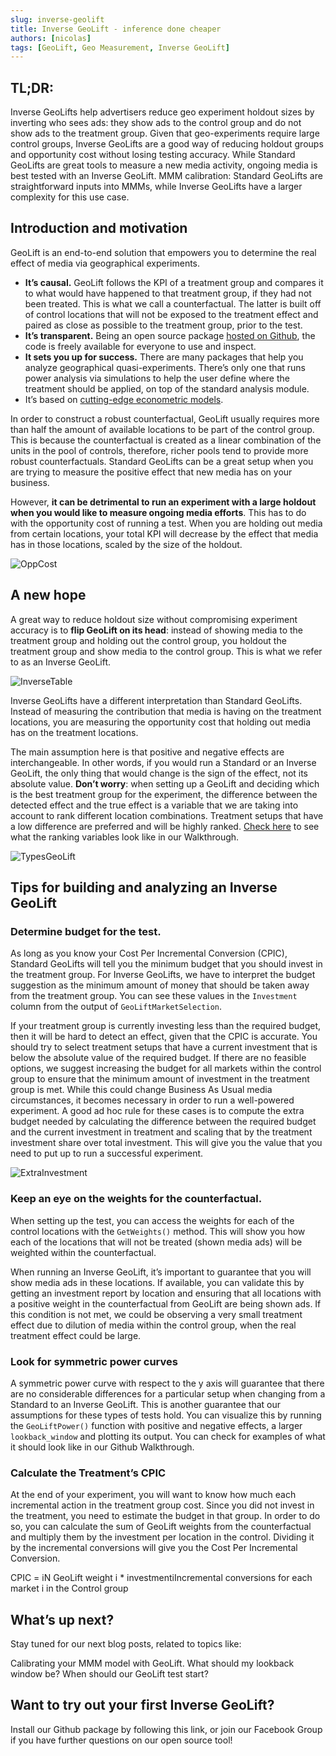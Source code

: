 ```yaml
---
slug: inverse-geolift
title: Inverse GeoLift - inference done cheaper
authors: [nicolas]
tags: [GeoLift, Geo Measurement, Inverse GeoLift]
---
```


## TL;DR:

Inverse GeoLifts help advertisers reduce geo experiment holdout sizes by inverting who sees ads: they show ads to the control group and do not show ads to the treatment group.
Given that geo-experiments require large control groups, Inverse GeoLifts are a good way of reducing holdout groups and opportunity cost without losing testing accuracy.
While Standard GeoLifts are great tools to measure a new media activity, ongoing media is best tested with an Inverse GeoLift.
MMM calibration: Standard GeoLifts are straightforward inputs into MMMs, while Inverse GeoLifts have a larger complexity for this use case.

## Introduction and motivation

GeoLift is an end-to-end solution that empowers you to determine the real effect of media via geographical experiments.

- **It’s causal.**  GeoLift follows the KPI of a treatment group and compares it to what would have happened to that treatment group, if they had not been treated.  This is what we call a counterfactual.  The latter is built off of control locations that will not be exposed to the treatment effect and paired as close as possible to the treatment group, prior to the test.
- **It’s transparent.**  Being an open source package [hosted on Github](https://github.com/facebookincubator/GeoLift), the code is freely available for everyone to use and inspect.
- **It sets you up for success.**  There are many packages that help you analyze geographical quasi-experiments.  There’s only one that runs power analysis via simulations to help the user define where the treatment should be applied, on top of the standard analysis module.
- It’s based on [cutting-edge econometric models](https://www.tandfonline.com/doi/abs/10.1080/01621459.2021.1929245).

In order to construct a robust counterfactual, GeoLift usually requires more than half the amount of available locations to be part of the control group.  This is because the counterfactual is created as a linear combination of the units in the pool of controls, therefore, richer pools tend to provide more robust counterfactuals.  Standard GeoLifts can be a great setup when you are trying to measure the positive effect that new media has on your business.

However, **it can be detrimental to run an experiment with a large holdout when you would like to measure ongoing media efforts**.  This has to do with the opportunity cost of running a test.  When you are holding out media from certain locations, your total KPI will decrease by the effect that media has in those locations, scaled by the size of the holdout.

![OppCost](https://github.com/facebookincubator/GeoLift/blob/main/website/static/img/OppCost.png?raw=true)

## A new hope

A great way to reduce holdout size without compromising experiment accuracy is to **flip GeoLift on its head**: instead of showing media to the treatment group and holding out the control group, you holdout the treatment group and show media to the control group.  This is what we refer to as an Inverse GeoLift.

![InverseTable](https://github.com/facebookincubator/GeoLift/blob/main/website/static/img/InverseLiftTable.png?raw=true)

Inverse GeoLifts have a different interpretation than Standard GeoLifts.  Instead of measuring the contribution that media is having on the treatment locations, you are measuring the opportunity cost that holding out media has on the treatment locations.

The main assumption here is that positive and negative effects are interchangeable.  In other words, if you would run a Standard or an Inverse GeoLift, the only thing that would change is the sign of the effect, not its absolute value.  **Don’t worry**: when setting up a GeoLift and deciding which is the best treatment group for the experiment, the difference between the detected effect and the true effect is a variable that we are taking into account to rank different location combinations. Treatment setups that have a low difference are preferred and will be highly ranked.  [Check here](https://github.com/facebookincubator/GeoLift/blob/main/vignettes/GeoLift_Walkthrough.md#power-analysis) to see what the ranking variables look like in our Walkthrough.

![TypesGeoLift](https://github.com/facebookincubator/GeoLift/blob/main/website/static/img/TypesGeoLift.png?raw=true)

## Tips for building and analyzing an Inverse GeoLift

### Determine budget for the test.

As long as you know your Cost Per Incremental Conversion (CPIC), Standard GeoLifts will tell you the minimum budget that you should invest in the treatment group.  For Inverse GeoLifts, we have to interpret the budget suggestion as the minimum amount of money that should be taken away from the treatment group.  You can see these values in the `Investment` column from the output of `GeoLiftMarketSelection`.

If your treatment group is currently investing less than the required budget, then it will be hard to detect an effect, given that the CPIC is accurate.  You should try to select treatment setups that have a current investment that is below the absolute value of the required budget.  If there are no feasible options,  we suggest increasing the budget for all markets within the control group to ensure that the minimum amount of investment in the treatment group is met.  While this could change Business As Usual media circumstances, it becomes necessary in order to run a well-powered experiment. A good ad hoc rule for these cases is to compute the extra budget needed by calculating the difference between the required budget and the current investment in treatment and scaling that by the treatment investment share over total investment.  This will give you the value that you need to put up to run a successful experiment.

![ExtraInvestment](https://github.com/facebookincubator/GeoLift/blob/main/website/static/img/ExtraInvestment.png?raw=true)

### Keep an eye on the weights for the counterfactual.

When setting up the test, you can access the weights for each of the control locations with the `GetWeights()` method.  This will show you how each of the locations that will not be treated (shown media ads) will be weighted within the counterfactual.

When running an Inverse GeoLift, it’s important to guarantee that you will show media ads in these locations.  If available, you can validate this by getting an investment report by location and ensuring that all locations with a positive weight in the counterfactual from GeoLift are being shown ads.  If this condition is not met, we could be observing a very small treatment effect due to dilution of media within the control group, when the real treatment effect could be large.

### Look for symmetric power curves

A symmetric power curve with respect to the y axis will guarantee that there are no considerable differences for a particular setup when changing from a Standard to an Inverse GeoLift.  This is another guarantee that our assumptions for these types of tests hold.  You can visualize this by running the `GeoLiftPower()` function with positive and negative effects, a larger `lookback_window` and plotting its output.  You can check for examples of what it should look like in our Github Walkthrough.

### Calculate the Treatment’s CPIC

At the end of your experiment, you will want to know how much each incremental action in the treatment group cost.  Since you did not invest in the treatment, you need to estimate the budget in that group.  In order to do so, you can calculate the sum of GeoLift weights from the counterfactual and multiply them by the investment per location in the control.  Dividing it by the incremental conversions will give you the Cost Per Incremental Conversion.

CPIC = iN GeoLift weight i * investmentiIncremental conversions for each market i in the Control group

## What’s up next?

Stay tuned for our next blog posts, related to topics like:

Calibrating your MMM model with GeoLift.
What should my lookback window be?
When should our GeoLift test start?

## Want to try out your first Inverse GeoLift?

Install our Github package by following this link, or join our Facebook Group if you have further questions on our open source tool!
